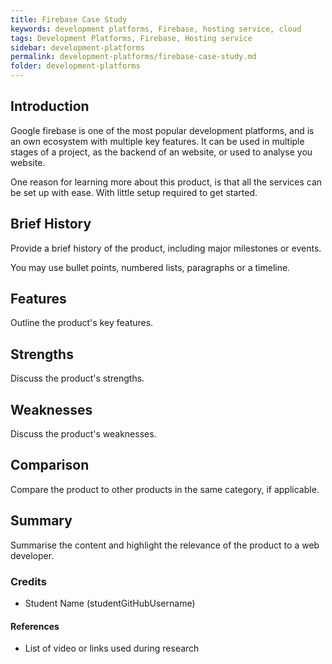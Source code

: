 ```yaml
---
title: Firebase Case Study
keywords: development platforms, Firebase, hosting service, cloud
tags: Development Platforms, Firebase, Hosting service
sidebar: development-platforms
permalink: development-platforms/firebase-case-study.md
folder: development-platforms
---
```


## Introduction

Google firebase is one of the most popular development platforms, and is an own ecosystem with multiple key features. It can be used in multiple stages of a project, as the backend of an website, or used to analyse you website.

One reason for learning more about this product, is that all the services can be set up with ease. With little setup required to get started.

## Brief History

Provide a brief history of the product, including major milestones or events.

You may use bullet points, numbered lists, paragraphs or a timeline.

## Features

Outline the product's key features.

## Strengths

Discuss the product's strengths.

## Weaknesses

Discuss the product's weaknesses.

## Comparison

Compare the product to other products in the same category, if applicable.

## Summary

Summarise the content and highlight the relevance of the product to a web developer.

### Credits

- Student Name (studentGitHubUsername)

#### References

- List of video or links used during research
